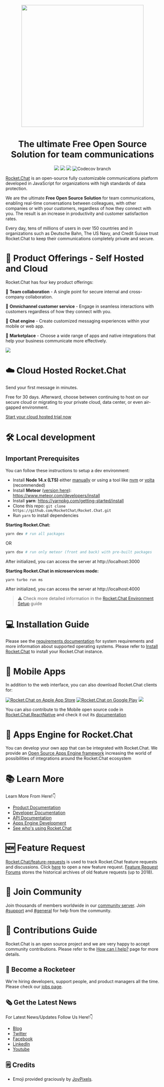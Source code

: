 <p align="center"> 
  <img  src="https://github.com/RocketChat/Rocket.Chat.Artwork/raw/master/Logos/2020/png/logo-horizontal-red.png" data-canonical-src="https://github.com/RocketChat/Rocket.Chat.Artwork/raw/master/Logos/2020/png/logo-horizontal-red.png" width="400" />
</p>

<h1 align="center">
  The ultimate Free Open Source Solution for team communications
</h1>

<p align="center">
  <img src="https://img.shields.io/github/v/release/RocketChat/Rocket.Chat?label=version">
  <img src="https://img.shields.io/github/actions/workflow/status/RocketChat/Rocket.Chat/build_and_test.yml">
  <img src="https://img.shields.io/badge/license-MIT-green">
  <img alt="Codecov branch" src="https://img.shields.io/codecov/c/github/RocketChat/Rocket.Chat/develop">
</p>



[Rocket.Chat](https://rocket.chat) is an open-source fully customizable communications platform developed in JavaScript for organizations with high standards of data protection.

We are the ultimate **Free Open Source Solution** for team communications, enabling real-time conversations between colleagues, with other companies or with your customers, regardless of how they connect with you. The result is an increase in productivity and customer satisfaction rates.

Every day, tens of millions of users in over 150 countries and in organizations such as Deutsche Bahn, The US Navy, and Credit Suisse trust Rocket.Chat to keep their communications completely private and secure.

# 🚀 Product Offerings - Self Hosted and Cloud

Rocket.Chat has four key product offerings: 

💬 **Team collaboration** - A single point for secure internal and cross-company collaboration.

🎯 **Omnichannel customer service** - Engage in seamless interactions with customers regardless of how they connect with you.

🦾 **Chat engine** - Create customized messaging experiences within your mobile or web app.

🤖 **Marketplace** - Choose a wide range of apps and native integrations that help your business communicate more effectively.

<img src="https://global-uploads.webflow.com/611a19b9853b7414a0f6b3f6/6319c72bbd8af5c8c22efab6_heroImage.webp" data-canonical-src="https://global-uploads.webflow.com/611a19b9853b7414a0f6b3f6/6319c72bbd8af5c8c22efab6_heroImage.webp"  />

# ☁️ Cloud Hosted Rocket.Chat

Send your first message in minutes.

Free for 30 days. Afterward, choose between continuing to host on our secure cloud or migrating to your private cloud, data center, or even air-gapped environment.

[Start your cloud hosted trial now](https://rocket.chat/trial-saas)

# 🛠️ Local development

## Important Prerequisites 

You can follow these instructions to setup a dev environment:

- Install **Node 14.x (LTS)** either [manually](https://nodejs.org/dist/latest-v14.x/) or using a tool like [nvm](https://github.com/creationix/nvm) or [volta](https://volta.sh/) (recommended)
- Install **Meteor** ([version here](apps/meteor/.meteor/release)): https://www.meteor.com/developers/install
- Install **yarn**: https://yarnpkg.com/getting-started/install
- Clone this repo: `git clone https://github.com/RocketChat/Rocket.Chat.git`
- Run `yarn` to install dependencies

**Starting Rocket.Chat:**

```bash
yarn dev # run all packages
```
OR
```bash
yarn dsv # run only meteor (front and back) with pre-built packages
```

After initialized, you can access the server at http://localhost:3000

**Starting Rocket.Chat in microservices mode:**

```bash
yarn turbo run ms
```

After initialized, you can access the server at http://localhost:4000

> ⚠️ Check more detailed information in the [Rocket.Chat Environment Setup](https://developer.rocket.chat/rocket.chat/rocket-chat-environment-setup) guide

# 💻 Installation Guide

Please see the [requirements documentation](https://docs.rocket.chat/deploy/installing-client-apps/minimum-requirements-for-using-rocket.chat) for system requirements and more information about supported operating systems.
Please refer to [Install Rocket.Chat](https://rocket.chat/install) to install your Rocket.Chat instance.

# 📱 Mobile Apps

In addition to the web interface, you can also download Rocket.Chat clients for:


[![Rocket.Chat on Apple App Store](https://user-images.githubusercontent.com/551004/29770691-a2082ff4-8bc6-11e7-89a6-964cd405ea8e.png)](https://itunes.apple.com/us/app/rocket-chat/id1148741252?mt=8) [![Rocket.Chat on Google Play](https://user-images.githubusercontent.com/551004/29770692-a20975c6-8bc6-11e7-8ab0-1cde275496e0.png)](https://play.google.com/store/apps/details?id=chat.rocket.android) [![](https://user-images.githubusercontent.com/551004/48210349-50649480-e35e-11e8-97d9-74a4331faf3a.png)](https://f-droid.org/en/packages/chat.rocket.android)

You can also contribute to the Mobile open source code in [Rocket.Chat.ReactNative](https://github.com/RocketChat/Rocket.Chat.ReactNative) and check it out its [documentation](https://developer.rocket.chat/mobile-app/mobile-app-environment-setup) 

# 🧩 Apps Engine for Rocket.Chat

You can develop your own app that can be integrated with Rocket.Chat. We provide an [Open Source Apps Engine framework](https://developer.rocket.chat/apps-engine/getting-started) increasing the world of possibilities of integrations around the Rocket.Chat ecosystem

# 📚 Learn More

Learn More From Here!👇

- [Product Documentation](https://docs.rocket.chat)
- [Developer Documentation](https://developer.rocket.chat)
- [API Documentation](https://developer.rocket.chat/reference/api)
- [Apps Engine Development](https://developer.rocket.chat/apps-engine/rocket.chat-apps-and-apps-engine)
- [See who's using Rocket.Chat](https://www.rocket.chat/customers)

# 🆕 Feature Request

[Rocket.Chat/feature-requests](https://github.com/RocketChat/feature-requests) is used to track Rocket.Chat feature requests and discussions. Click [here](https://github.com/RocketChat/feature-requests/issues/new?template=feature_request.md) to open a new feature request. [Feature Request Forums](https://forums.rocket.chat/c/feature-requests/8) stores the historical archives of old feature requests (up to 2018).

# 🤝 Join Community

Join thousands of members worldwide in our [community server](https://open.rocket.chat).
Join [#support](https://open.rocket.chat/channel/support) and [#general](https://open.rocket.chat/channel/general) for help from the community.


# 👥 Contributions Guide

Rocket.Chat is an open source project and we are very happy to accept community contributions. Please refer to the [How can I help?](https://developer.rocket.chat/contribute-to-rocket.chat/ways-to-contribute) page for more details.


## 💼 Become a Rocketeer

We're hiring developers, support people, and product managers all the time. Please check our [jobs page](https://rocket.chat/jobs).

## 🗞️ Get the Latest News

For Latest News/Updates Follow Us Here!👇

- [Blog](https://rocket.chat/blog)
- [Twitter](https://twitter.com/RocketChat)
- [Facebook](https://www.facebook.com/RocketChatApp)
- [LinkedIn](https://www.linkedin.com/company/rocket-chat)
- [Youtube](https://www.youtube.com/channel/UCin9nv7mUjoqrRiwrzS5UVQ)

## 🗒️ Credits

- Emoji provided graciously by [JoyPixels](https://www.joypixels.com).
